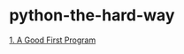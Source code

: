 # python-the-hard-way


<a href="https://github.com/gnanda1/python-the-hard-way/blob/main/python_scripts/ex1.py">1. A Good First Program</a><br />
